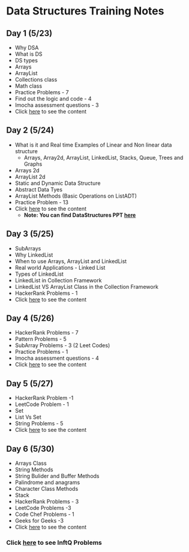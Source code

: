 # Data Structures Training Notes

## Day 1 (5/23)

- Why DSA
- What is DS
- DS types
- Arrays
- ArrayList
- Collections class
- Math class
- Practice Problems - 7
- Find out the logic and code - 4
- Imocha assessment questions - 3
- Click [here](./Day1/README.md) to see the content

## Day 2 (5/24)

- What is it and Real time Examples of Linear and Non linear data structure
  - Arrays, Array2d, ArrayList, LinkedList, Stacks, Queue, Trees and Graphs
- Arrays 2d
- ArrayList 2d
- Static and Dynamic Data Structure
- Abstract Data Tyes
- ArrayList Methods (Basic Operations on ListADT)
- Practice Problem - 13
- Click [here](./Day2/README.md) to see the content
  - **Note: You can find DataStructures PPT [here](./Day2/DataStructuresPPT.pdf)** 

## Day 3 (5/25)

- SubArrays
- Why LinkedList
- When to use Arrays, ArrayList and LinkedList
- Real world Applications - Linked List
- Types of LinkedList
- LinkedList in Collection Framework
- LinkedList VS ArrayList Class in the Collection Framework
- HackerRank Problems - 1
- Click [here](./Day3/README.md) to see the content

## Day 4 (5/26)

- HackerRank Problems - 7
- Pattern Problems - 5
- SubArray Problems - 3 (2 Leet Codes)
- Practice Problems - 1
- Imocha assessment questions - 4
- Click [here](./Day4/README.md) to see the content

## Day 5 (5/27)

- HackerRank Problem -1
- LeetCode Problem - 1
- Set
- List Vs Set
- String Problems - 5
- Click [here](./Day5/README.md) to see the content

## Day 6 (5/30)

- Arrays Class
- String Methods
- String Bulider and Buffer Methods
- Palindrome and anagrams
- Character Class Methods
- Stack
- HackerRank Problems - 3
- LeetCode Problems -3
- Code Chef Problems - 1
- Geeks for Geeks -3
- Click [here](./Day6/README.md) to see the content

### Click [here](./InftQProblems/README.md) to see InftQ Problems



